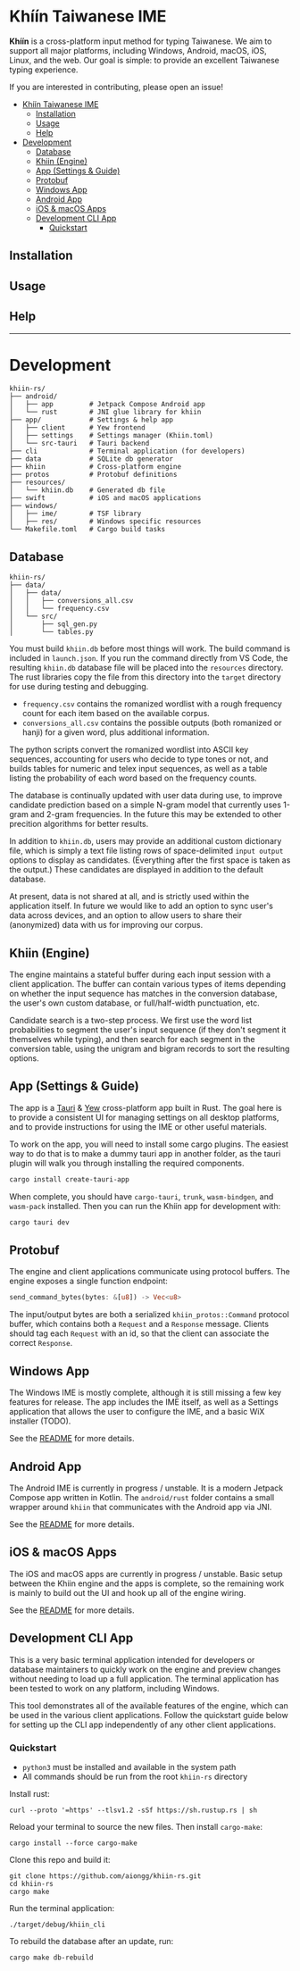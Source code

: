 # Khíín Taiwanese IME

**Khíín** is a cross-platform input method for typing Taiwanese. We aim to
support all major platforms, including Windows, Android, macOS, iOS, Linux, and
the web. Our goal is simple: to provide an excellent Taiwanese typing
experience.

If you are interested in contributing, please open an issue!

- [Khíín Taiwanese IME](#khíín-taiwanese-ime)
  - [Installation](#installation)
  - [Usage](#usage)
  - [Help](#help)
- [Development](#development)
  - [Database](#database)
  - [Khiin (Engine)](#khiin-engine)
  - [App (Settings \& Guide)](#app-settings--guide)
  - [Protobuf](#protobuf)
  - [Windows App](#windows-app)
  - [Android App](#android-app)
  - [iOS \& macOS Apps](#ios--macos-apps)
  - [Development CLI App](#development-cli-app)
    - [Quickstart](#quickstart)


## Installation

## Usage

## Help

---

# Development

```
khiin-rs/
├── android/
│   ├── app         # Jetpack Compose Android app
│   └── rust        # JNI glue library for khiin
├── app/            # Settings & help app
│   ├── client      # Yew frontend
│   ├── settings    # Settings manager (Khiin.toml)
│   └── src-tauri   # Tauri backend
├── cli             # Terminal application (for developers)
├── data            # SQLite db generator
├── khiin           # Cross-platform engine
├── protos          # Protobuf definitions
├── resources/
│   └── khiin.db    # Generated db file
├── swift           # iOS and macOS applications
├── windows/
│   ├── ime/        # TSF library
│   ├── res/        # Windows specific resources
└── Makefile.toml   # Cargo build tasks
```

## Database

```
khiin-rs/
├── data/
│   ├── data/
│   │   ├── conversions_all.csv
│   │   └── frequency.csv
│   └── src/
│       ├── sql_gen.py
│       └── tables.py
```
        
You must build `khiin.db` before most things will work. The build command is
included in `launch.json`. If you run the command directly from VS Code, the
resulting `khiin.db` database file will be placed into the `resources`
directory. The rust libraries copy the file from this directory into the
`target` directory for use during testing and debugging.

- `frequency.csv` contains the romanized wordlist with a rough frequency count
  for each item based on the available corpus.
- `conversions_all.csv` contains the possible outputs (both romanized or hanji)
  for a given word, plus additional information.

The python scripts convert the romanized wordlist into ASCII key sequences,
accounting for users who decide to type tones or not, and builds tables for
numeric and telex input sequences, as well as a table listing the probability of
each word based on the frequency counts.

The database is continually updated with user data during use, to improve
candidate prediction based on a simple N-gram model that currently uses 1-gram
and 2-gram frequencies. In the future this may be extended to other precition
algorithms for better results.

In addition to `khiin.db`, users may provide an additional custom dictionary
file, which is simply a text file listing rows of space-delimited `input output`
options to display as candidates. (Everything after the first space is taken as
the output.) These candidates are displayed in addition to the default database.

At present, data is not shared at all, and is strictly used within the
application itself. In future we would like to add an option to sync user's data
across devices, and an option to allow users to share their (anonymized) data
with us for improving our corpus.

## Khiin (Engine)

The engine maintains a stateful buffer during each input session with a client
application. The buffer can contain various types of items depending on whether
the input sequence has matches in the conversion database, the user's own custom
database, or full/half-width punctuation, etc.

Candidate search is a two-step process. We first use the word list probabilities
to segment the user's input sequence (if they don't segment it themselves while
typing), and then search for each segment in the conversion table, using the
unigram and bigram records to sort the resulting options.

## App (Settings & Guide)

The app is a [Tauri](https://tauri.app/) & [Yew](https://yew.rs/) cross-platform
app built in Rust. The goal here is to provide a consistent UI for managing
settings on all desktop platforms, and to provide instructions for using the IME
or other useful materials.

To work on the app, you will need to install some cargo plugins. The easiest way
to do that is to make a dummy tauri app in another folder, as the tauri plugin
will walk you through installing the required components.

```bash
cargo install create-tauri-app
```

When complete, you should have `cargo-tauri`, `trunk`, `wasm-bindgen`, and
`wasm-pack` installed. Then you can run the Khíín app for development with:

```bash
cargo tauri dev
```

## Protobuf

The engine and client applications communicate using protocol buffers. The
engine exposes a single function endpoint:

```rust
send_command_bytes(bytes: &[u8]) -> Vec<u8>
```

The input/output bytes are both a serialized `khiin_protos::Command` protocol
buffer, which contains both a `Request` and a `Response` message. Clients should
tag each `Request` with an id, so that the client can associate the correct
`Response`.

## Windows App

The Windows IME is mostly complete, although it is still missing a few key
features for release. The app includes the IME itself, as well as a Settings
application that allows the user to configure the IME, and a basic WiX installer
(TODO).

See the [README](windows/README.md) for more details.

## Android App

The Android IME is currently in progress / unstable. It is a modern Jetpack
Compose app written in Kotlin. The `android/rust` folder contains a small
wrapper around `khiin` that communicates with the Android app via JNI.

See the [README](android/README.md) for more details.

## iOS & macOS Apps

The iOS and macOS apps are currently in progress / unstable. Basic setup between
the Khiin engine and the apps is complete, so the remaining work is mainly to
build out the UI and hook up all of the engine wiring.

See the [README](swift/README.md) for more details.

## Development CLI App

This is a very basic terminal application intended for developers or database
maintainers to quickly work on the engine and preview changes without needing to
load up a full application. The terminal application has been tested to work on
any platform, including Windows.

This tool demonstrates all of the available features of the engine, which can be
used in the various client applications. Follow the quickstart guide below for
setting up the CLI app independently of any other client applications.

### Quickstart

- `python3` must be installed and available in the system path
- All commands should be run from the root `khiin-rs` directory

Install rust:

```
curl --proto '=https' --tlsv1.2 -sSf https://sh.rustup.rs | sh
```

Reload your terminal to source the new files. Then install `cargo-make`:

```
cargo install --force cargo-make
```

Clone this repo and build it:

```
git clone https://github.com/aiongg/khiin-rs.git
cd khiin-rs
cargo make
```

Run the terminal application:

```
./target/debug/khiin_cli
```

To rebuild the database after an update, run:

```
cargo make db-rebuild
```
